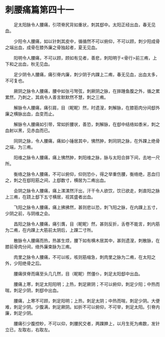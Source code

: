 # 刺腰痛篇第四十一

　　足太阳脉令人腰痛，引项脊尻背如重状，刺其郄中。太阳正经出血，春无见血。

　　少阳令人腰痛，如以针刺其皮中，循循然不可以俯仰，不可以顾，刺少阳成骨之端出血，成骨在膝外廉之骨独起者，夏无见血。

　　阳明令人腰痛，不可以顾，顾如有见者，善悲，刺阳明于<骨行>前三痏，上下和之出血，秋无见血。

　　足少阴令人腰痛，痛引脊内廉，刺少阴于内踝上二痏，春无见血，出血太多，不可复也。

　　厥阴之脉令人腰痛，腰中如张弓弩弦，刺厥阴之脉，在膟踵鱼腹之外，循之累累然，乃刺之，其病令人善言默默然不慧，刺之三痏。

　　解脉令人腰痛，痛引肩，目（眤眤）然，时遗溲，刺解脉，在膝筋肉分间郄外廉之横脉出血，血变而止。

　　解脉令人腰痛如引带，常如折腰状，善恐，刺解脉，在郄中结络如黍米，刺之血射以黑，见赤血而已。

　　同阴之脉，令人腰痛，痛如小锤居其中，怫然肿，刺同阴之脉，在外踝上绝骨之端，为三痏。

　　阳维之脉令人腰痛，痛上怫然肿，刺阳维之脉，脉与太阳合膟下间，去地一尺所。

　　衡络之脉令人腰痛，不可以俯仰，仰则恐仆，得之举重伤腰，衡络绝，恶血归之，刺之在郄阳筋之间，上郄数寸，横居为二痏出血。

　　会阴之脉令人腰痛，痛上漯漯然汗出，汗干令人欲饮，饮已欲走，刺直阳之脉上三痏，在跷上郄下五寸横居，视其盛者出血。

　　飞阳之脉令人腰痛，痛上拂拂然，甚则悲以恐，刺飞阳之脉，在内踝上五寸，少阴之前，与阴维之会。

　　昌阳之脉令人腰痛，痛引膺，目（眤眤）然，甚则反折，舌卷不能言，刺内筋为二痏，在内踝上大筋前太阴后，上踝二寸所。

　　散脉令人腰痛而热，热甚生烦，腰下如有横木居其中，甚则遗溲，刺散脉，在膝前骨肉分间，络外廉束脉为三痏。

　　肉里之脉令人腰痛，不可以咳，咳则筋缩急，刺肉里之脉为二痏，在太阳之外，少阳绝骨之后。

　　腰痛侠脊而痛至头几几然，目（眤眤）然僵仆，刺足太阳郄中出血。

　　腰痛上寒，刺足太阳阳明；上热，刺足厥阴；不可以俯仰，刺足少阳；中热而喘，刺足少阴，刺郄中出血。

　　腰痛，上寒不可顾，刺足阳明；上热，刺足太阴；中热而喘，刺足少阴。大便难，刺足少阴。少腹满，刺足厥阴。如折不可以俯仰，不可举，刺足太阳。引脊内廉，刺足少阴。

　　腰痛引少腹控眇，不可以仰，刺腰尻交者，两踝胂上，以月生死为痏数，发针立已，左取右，右取左。
